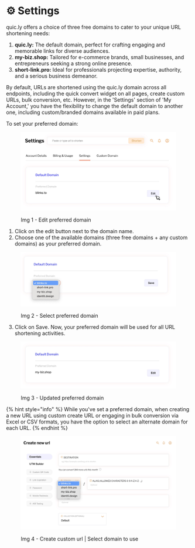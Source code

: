 # ⚙️ Settings

quic.ly offers a choice of three free domains to cater to your unique URL shortening needs:

1. **quic.ly:** The default domain, perfect for crafting engaging and memorable links for diverse audiences.
2. **my-biz.shop:** Tailored for e-commerce brands, small businesses, and entrepreneurs seeking a strong online presence.
3. **short-link.pro:** Ideal for professionals projecting expertise, authority, and a serious business demeanor.

By default, URLs are shortened using the quic.ly domain across all endpoints, including the quick convert widget on all pages, create custom URLs, bulk conversion, etc. However, in the 'Settings' section of 'My Account,' you have the flexibility to change the default domain to another one, including custom/branded domains available in paid plans.

To set your preferred domain:

<figure><img src="../.gitbook/assets/Preferred Domain - Edit.jpg" alt=""><figcaption><p>Img 1 - Edit preferred domain</p></figcaption></figure>

1. Click on the edit button next to the domain name.
2. Choose one of the available domains (three free domains + any custom domains) as your preferred domain.

<figure><img src="../.gitbook/assets/Select Preferred domain.jpg" alt=""><figcaption><p>Img 2 - Select preferred domain</p></figcaption></figure>

3. Click on Save. Now, your preferred domain will be used for all URL shortening activities.

<figure><img src="../.gitbook/assets/Updated preferred domain.jpg" alt=""><figcaption><p>Img 3 - Updated preferred domain</p></figcaption></figure>



{% hint style="info" %}
While you've set a preferred domain, when creating a new URL using custom create URL or engaging in bulk conversion via Excel or CSV formats, you have the option to select an alternate domain for each URL.
{% endhint %}

<figure><img src="../.gitbook/assets/Create url - select domain.jpg" alt=""><figcaption><p>Img 4 - Create custom url | Select domain to use</p></figcaption></figure>
